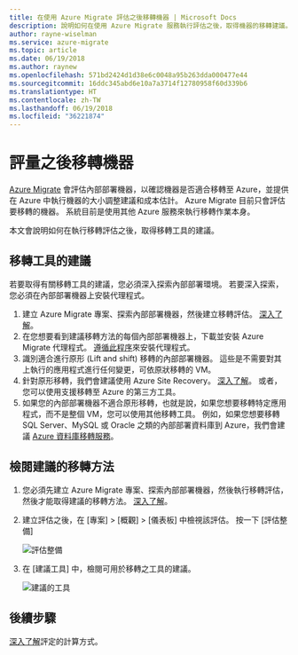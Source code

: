 ```yaml
---
title: 在使用 Azure Migrate 評估之後移轉機器 | Microsoft Docs
description: 說明如何在使用 Azure Migrate 服務執行評估之後，取得機器的移轉建議。
author: rayne-wiselman
ms.service: azure-migrate
ms.topic: article
ms.date: 06/19/2018
ms.author: raynew
ms.openlocfilehash: 571bd2424d1d38e6c0048a95b263dda000477e44
ms.sourcegitcommit: 16ddc345abd6e10a7a3714f12780958f60d339b6
ms.translationtype: HT
ms.contentlocale: zh-TW
ms.lasthandoff: 06/19/2018
ms.locfileid: "36221874"
---
```

# <a name="migrate-machines-after-assessment"></a>評量之後移轉機器


[Azure Migrate](migrate-overview.md) 會評估內部部署機器，以確認機器是否適合移轉至 Azure，並提供在 Azure 中執行機器的大小調整建議和成本估計。 Azure Migrate 目前只會評估要移轉的機器。 系統目前是使用其他 Azure 服務來執行移轉作業本身。

本文會說明如何在執行移轉評估之後，取得移轉工具的建議。

## <a name="migration-tool-suggestion"></a>移轉工具的建議

若要取得有關移轉工具的建議，您必須深入探索內部部署環境。 若要深入探索，您必須在內部部署機器上安裝代理程式。  

1. 建立 Azure Migrate 專案、探索內部部署機器，然後建立移轉評估。 [深入了解](tutorial-assessment-vmware.md)。
2. 在您想要看到建議移轉方法的每個內部部署機器上，下載並安裝 Azure Migrate 代理程式。 [遵循此程序](how-to-create-group-machine-dependencies.md#prepare-machines-for-dependency-mapping)來安裝代理程式。
2. 識別適合進行原形 (Lift and shift) 移轉的內部部署機器。 這些是不需要對其上執行的應用程式進行任何變更，可依原狀移轉的 VM。
3. 針對原形移轉，我們會建議使用 Azure Site Recovery。 [深入了解](../site-recovery/tutorial-migrate-on-premises-to-azure.md)。 或者，您可以使用支援移轉至 Azure 的第三方工具。
4. 如果您的內部部署機器不適合原形移轉，也就是說，如果您想要移轉特定應用程式，而不是整個 VM，您可以使用其他移轉工具。 例如，如果您想要移轉 SQL Server、MySQL 或 Oracle 之類的內部部署資料庫到 Azure，我們會建議 [Azure 資料庫移轉服務](https://azure.microsoft.com/campaigns/database-migration/)。


## <a name="review-suggested-migration-methods"></a>檢閱建議的移轉方法

1. 您必須先建立 Azure Migrate 專案、探索內部部署機器，然後執行移轉評估，然後才能取得建議的移轉方法。 [深入了解](tutorial-assessment-vmware.md)。
2. 建立評估之後，在 [專案] > [概觀] > [儀表板] 中檢視該評估。 按一下 [評估整備]

    ![評估整備](./media/tutorial-assessment-vmware/assessment-report.png)  

3. 在 [建議工具] 中，檢閱可用於移轉之工具的建議。

    ![建議的工具](./media/tutorial-assessment-vmware/assessment-suitability.png) 




## <a name="next-steps"></a>後續步驟

[深入了解](concepts-assessment-calculation.md)評定的計算方式。
